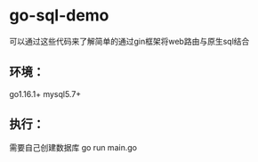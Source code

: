 # go-sql-demo
可以通过这些代码来了解简单的通过gin框架将web路由与原生sql结合
## 环境：
go1.16.1+
mysql5.7+

## 执行：
需要自己创建数据库
go run main.go
